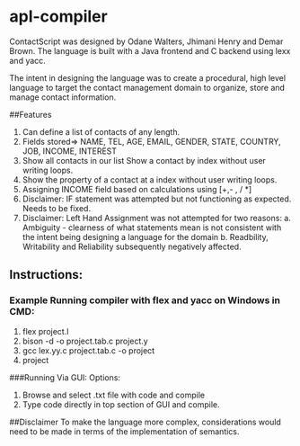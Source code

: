 # apl-compiler
ContactScript was designed by Odane Walters, Jhimani Henry and
Demar Brown. The language is built with a Java frontend and C backend using lexx and yacc.

The intent in designing the language was to create a procedural, high level language to target the contact management domain to organize, store and manage contact information.

##Features
  1. Can define a list of contacts of any length.
  2. Fields stored=> NAME, TEL, AGE, EMAIL, GENDER, STATE, COUNTRY, JOB,
  INCOME, INTEREST
  3. Show all contacts in our list
  Show a contact by index without user writing loops.
  5. Show the property of a contact at a index without user writing loops.
  6. Assigning INCOME field based on calculations using [+,- , / *]
  7. Disclaimer: IF statement was attempted but not functioning as expected. Needs to be fixed.
  8. Disclaimer: Left Hand Assignment was not attempted for two reasons:
    a. Ambiguity - clearness of what statements mean is not consistent with the intent
    being designing a language for the domain
    b. Readbility, Writability and Reliability subsequently negatively affected.
## Instructions:

### Example Running compiler with flex and yacc on Windows in CMD:
1. flex project.l
2. bison -d -o project.tab.c project.y
3. gcc lex.yy.c project.tab.c -o project
4. project

###Running Via GUI:
Options: 
  1. Browse and select .txt file with code and compile
  2. Type code directly in top section of GUI and compile.
  
  
##Disclaimer
To make the language more complex, considerations would need to be made in terms of the implementation of semantics.

